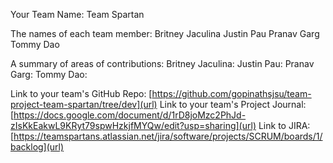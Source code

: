Your Team Name: Team Spartan

The names of each team member:
Britney Jaculina
Justin Pau
Pranav Garg
Tommy Dao

A summary of areas of contributions:
Britney Jaculina: 
Justin Pau: 
Pranav Garg: 
Tommy Dao: 

Link to your team's GitHub Repo: [https://github.com/gopinathsjsu/team-project-team-spartan/tree/dev](url)
Link to your team's Project Journal: [https://docs.google.com/document/d/1rD8joMzc2PhJd-zIsKkEakwL9KRyt79spwHzkjfMYQw/edit?usp=sharing](url)
Link to JIRA: [https://teamspartans.atlassian.net/jira/software/projects/SCRUM/boards/1/backlog](url)

